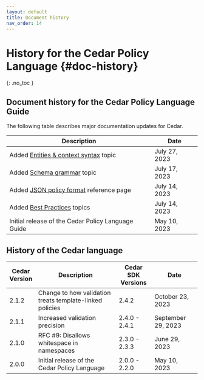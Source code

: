 ```yaml
---
layout: default
title: Document history
nav_order: 14
---
```


# History for the Cedar Policy Language {#doc-history}
{: .no_toc }

## Document history for the Cedar Policy Language Guide 
The following table describes major documentation updates for Cedar.

| Description | Date |
| --- | --- |
| Added [Entities & context syntax](../auth/entities-syntax.html) topic | July 27, 2023 |
| Added [Schema grammar](../schema/schema-grammar.html) topic | July 17, 2023 |
| Added [JSON policy format](../policies/json-format.html) reference page | July 14, 2023 |
| Added [Best Practices](../overview/best-practices.html) topics | July 14, 2023 |
| Initial release of the Cedar Policy Language Guide | May 10, 2023 | 


## History of the Cedar language

| Cedar<br/>Version | Description | Cedar SDK<br/>Versions | Date | 
| --- |--- |--- | --- |
| 2.1.2 | Change to how validation treats template-linked policies | 2.4.2 | October 23, 2023 |
| 2.1.1 | Increased validation precision | 2.4.0 - 2.4.1 | September 29, 2023 |
| 2.1.0 | RFC #9: Disallows whitespace in namespaces | 2.3.0 - 2.3.3 | June 29, 2023 |
| 2.0.0 | Initial release of the Cedar Policy Language | 2.0.0 - 2.2.0 | May 10, 2023 |




